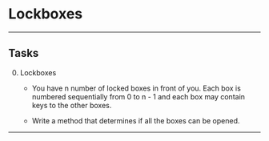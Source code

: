 # Lockboxes  
  
_________________________________________________________
## Tasks  
0. Lockboxes  
    - You have n number of locked boxes in front of you. Each box is numbered sequentially from 0 to n - 1 and each box may contain keys to the other boxes.  
  
    - Write a method that determines if all the boxes can be opened.  
__________________________________________________________
